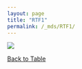 ```yaml
---
layout: page
title: "RTF1"
permalink: /_mds/RTF1/
---
```


![](../../algns0/5HSAA093544_aln_report.png?raw=true)

[Back to Table](../../display)